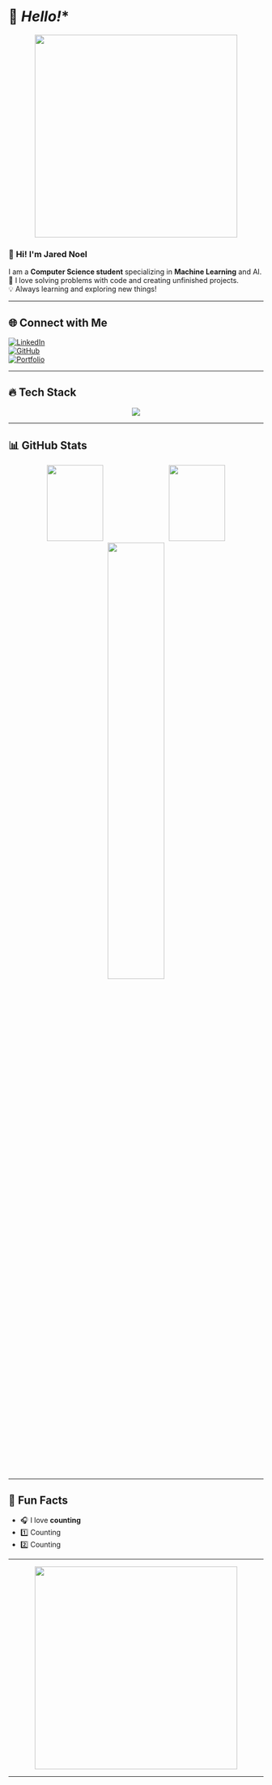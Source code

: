 # 🚀 *Hello!**  
<div align="center">
  <img src="https://media.giphy.com/media/QTfX9Ejfra3ZmNxh6B/giphy.gif" width="400px">
</div>

### 👋 **Hi! I'm Jared Noel**  
I am a **Computer Science student** specializing in **Machine Learning** and AI.  
🔬 I love solving problems with code and creating unfinished projects.  
💡 Always learning and exploring new things!  

---

## 🌐 **Connect with Me**
[![LinkedIn](https://img.shields.io/badge/LinkedIn-%230077B5.svg?style=for-the-badge&logo=linkedin&logoColor=white)](https://linkedin.com/in/AshenDary)  
[![GitHub](https://img.shields.io/badge/GitHub-%2312100E.svg?style=for-the-badge&logo=github&logoColor=white)](https://github.com/AshenDary)  
[![Portfolio](https://img.shields.io/badge/Portfolio-%2312100E.svg?style=for-the-badge&logo=firefox&logoColor=white)](https://media3.giphy.com/media/v1.Y2lkPTc5MGI3NjExdGlqZzFmeTNidHFudDVzcm9sYnJrYjE2N3VxaGJnNDZoNDh2MXlrdCZlcD12MV9pbnRlcm5hbF9naWZfYnlfaWQmY3Q9cw/xu7iHXjF38XVzP8K8t/giphy.gif)

---

## 🔥 **Tech Stack**  
<div align="center">
  <img src="https://skillicons.dev/icons?i=python,java,c,cs,html,css,js,git,github" />
</div>

---

## 📊 **GitHub Stats**  
<div align="center">
  <img src="https://github-readme-stats.vercel.app/api?username=AshenDary&theme=nightowl&hide_border=false&include_all_commits=true&count_private=true" width="47%" height="150px">
  <img src="https://github-readme-streak-stats.herokuapp.com/?user=AshenDary&theme=nightowl&hide_border=false" width="47%" height="150px">
</div>

<div align="center">
  <img src="https://github-readme-stats.vercel.app/api/top-langs/?username=AshenDary&theme=nightowl&hide_border=false&include_all_commits=true&count_private=true&layout=compact" width="47%">
</div>

---

## 🎉 **Fun Facts**
- 🎧 I love **counting**  
- 1️⃣ Counting   
- 2️⃣ Counting 

---

<div align="center">
  <img src="https://media.tenor.com/XPRG-4ujVMIAAAAM/cat-work-in-progress.gif" width="400px">
</div>

---
